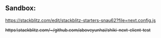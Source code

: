 ## Sandbox:

https://stackblitz.com/edit/stackblitz-starters-snau62?file=next.config.js

~~https:\\stackblitz.com/~/github.com/aboveyunhai/shiki-next-client-test~~
